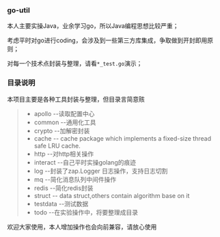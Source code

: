 ### go-util

本人主要实操Java，业余学习go，所以Java编程思想比较严重；

考虑平时对go进行coding，会涉及到一些第三方库集成，争取做到开封即用原则；

对每一个技术点封装与整理，请看`*_test.go`演示；



### 目录说明

本项目主要是各种工具封装与整理，但目录言简意赅

> - apollo --读取配置中心
> - common --通用化工具
> - crypto --加解密封装
> - cache --  cache package which implements a fixed-size thread safe LRU cache.
> - http --对http相关操作
> - interact --自己平时实操golang的痕迹
> - log --封装了zap.Logger 日志操作，支持日志切割
> - mq --简化消息队列中间件操作
> - redis --简化redis封装
> - struct -- data struct,others contain  algorithm base on it
> - testdata --测试数据
> - todo --在实验操作中，将要整理成目录

欢迎大家使用，本人增加操作也会向前兼容，请放心使用


